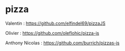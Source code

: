 # pizza

Valentin : https://github.com/elfindel69/pizzaJS

Olivier : https://github.com/oleflohic/pizza-js

Anthony Nicolas : https://github.com/burrich/pizzas-js

